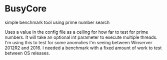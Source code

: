 # BusyCore
simple benchmark tool using prime number search

Uses a value in the config file as a ceiling for how far to test for prime numbers. It will take an optional int parameter to execute multiple threads. 
I'm using this to test for some anomolies I'm seeing between Winserver 2012R2 and 2016. I needed a benchmark with a fixed amount of work to test between OS releases. 
